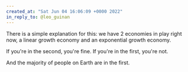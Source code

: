 ```yaml
---
created_at: "Sat Jun 04 16:06:09 +0000 2022"
in_reply_to: @leo_guinan
---
```


There is a simple explanation for this: we have 2 economies in play right now, a linear growth economy and an exponential growth economy.

If you're in the second, you're fine. If you're in the first, you're not.

And the majority of people on Earth are in the first.